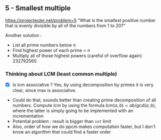 ## 5 - Smallest multiple
https://projecteuler.net/problem=5
"What is the smallest positive number that is evenly divisible by all of the numbers from 1 to 20?"

Another solution :
- List all prime numbers below $n$
- Find highest power of each prime < $n$
- Multiply all of those highest powers (careful of overflow again)
232792560

### Thinking about LCM (least common multiple)
- [x] Is lcm associative ?
Yes, by using decomposition by primes it is very clear, since max is associative.
- Could do that, sounds better than creating prime decomposition of all numbers. Compute $lcm$ by using the formula $lcm(a, b) = ab / gcd(a,b)$, where the latter is simply going to be implemented with an incrementation
- Potential problem : result is bigger than `int` limit
- Also, order of how we do ppcm makes computation faster, but I don't know an algorithm that could find a faster order
